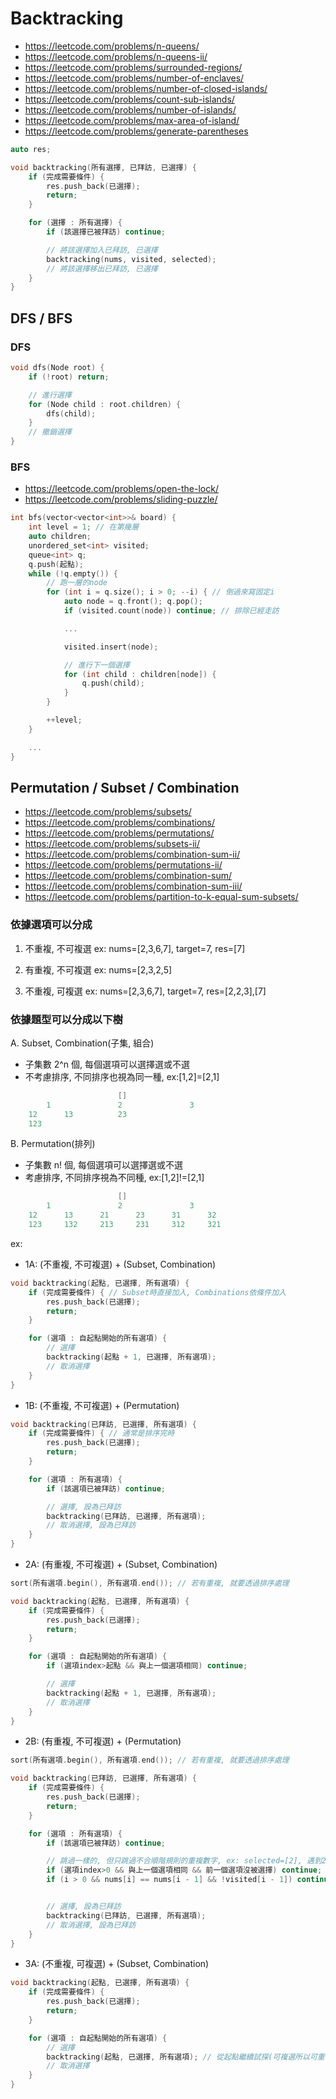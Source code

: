 # Backtracking
- https://leetcode.com/problems/n-queens/
- https://leetcode.com/problems/n-queens-ii/
- https://leetcode.com/problems/surrounded-regions/
- https://leetcode.com/problems/number-of-enclaves/
- https://leetcode.com/problems/number-of-closed-islands/
- https://leetcode.com/problems/count-sub-islands/
- https://leetcode.com/problems/number-of-islands/
- https://leetcode.com/problems/max-area-of-island/
- https://leetcode.com/problems/generate-parentheses


```cpp
auto res;

void backtracking(所有選擇, 已拜訪, 已選擇) {
    if (完成需要條件) {
        res.push_back(已選擇);
        return;
    }

    for (選擇 : 所有選擇) {
        if (該選擇已被拜訪) continue; 

        // 將該選擇加入已拜訪, 已選擇
        backtracking(nums, visited, selected);
        // 將該選擇移出已拜訪, 已選擇
    }
}
```

## DFS / BFS
### DFS
```cpp
void dfs(Node root) {
    if (!root) return;

    // 進行選擇
    for (Node child : root.children) {
        dfs(child);
    }
    // 撤銷選擇
}
```

### BFS
- https://leetcode.com/problems/open-the-lock/
- https://leetcode.com/problems/sliding-puzzle/
```cpp
int bfs(vector<vector<int>>& board) {
    int level = 1; // 在第幾層
    auto children;
    unordered_set<int> visited;
    queue<int> q;
    q.push(起點);
    while (!q.empty()) {
        // 跑一層的node
        for (int i = q.size(); i > 0; --i) { // 倒過來寫固定i
            auto node = q.front(); q.pop();
            if (visited.count(node)) continue; // 排除已經走訪

            ...

            visited.insert(node);

            // 進行下一個選擇
            for (int child : children[node]) {
                q.push(child);
            }
        }

        ++level;
    }

    ...
}
```


## Permutation / Subset / Combination
- https://leetcode.com/problems/subsets/
- https://leetcode.com/problems/combinations/
- https://leetcode.com/problems/permutations/
- https://leetcode.com/problems/subsets-ii/
- https://leetcode.com/problems/combination-sum-ii/
- https://leetcode.com/problems/permutations-ii/
- https://leetcode.com/problems/combination-sum/
- https://leetcode.com/problems/combination-sum-iii/
- https://leetcode.com/problems/partition-to-k-equal-sum-subsets/


### 依據選項可以分成
1. 不重複, 不可複選
ex: nums=[2,3,6,7], target=7, res=[7]

2. 有重複, 不可複選
ex: nums=[2,3,2,5]

3. 不重複, 可複選
ex: nums=[2,3,6,7], target=7, res=[2,2,3],[7]


### 依據題型可以分成以下樹
A. Subset, Combination(子集, 組合)
- 子集數 2^n 個, 每個選項可以選擇選或不選
- 不考慮排序, 不同排序也視為同一種, ex:[1,2]=[2,1]
```cpp
                        []
        1               2               3
    12      13          23
    123
```

B. Permutation(排列)
- 子集數 n! 個, 每個選項可以選擇選或不選
- 考慮排序, 不同排序視為不同種, ex:[1,2]!=[2,1]
```cpp
                        []
        1               2               3
    12      13      21      23      31      32
    123     132     213     231     312     321
```

ex:  
- 1A: (不重複, 不可複選) + (Subset, Combination)
```cpp
void backtracking(起點, 已選擇, 所有選項) {
    if (完成需要條件) { // Subset時直接加入, Combinations依條件加入
        res.push_back(已選擇);
        return;
    }

    for (選項 : 自起點開始的所有選項) {
        // 選擇
        backtracking(起點 + 1, 已選擇, 所有選項);
        // 取消選擇
    }
}
```

- 1B: (不重複, 不可複選) + (Permutation)
```cpp
void backtracking(已拜訪, 已選擇, 所有選項) {
    if (完成需要條件) { // 通常是排序完時
        res.push_back(已選擇);
        return;
    }

    for (選項 : 所有選項) {
        if (該選項已被拜訪) continue; 

        // 選擇, 設為已拜訪
        backtracking(已拜訪, 已選擇, 所有選項);
        // 取消選擇, 設為已拜訪
    }
}
```

- 2A: (有重複, 不可複選) + (Subset, Combination)
```cpp
sort(所有選項.begin(), 所有選項.end()); // 若有重複, 就要透過排序處理

void backtracking(起點, 已選擇, 所有選項) {
    if (完成需要條件) {
        res.push_back(已選擇);
        return;
    }

    for (選項 : 自起點開始的所有選項) {
        if (選項index>起點 && 與上一個選項相同) continue;

        // 選擇
        backtracking(起點 + 1, 已選擇, 所有選項);
        // 取消選擇
    }
}
```

- 2B: (有重複, 不可複選) + (Permutation)
```cpp
sort(所有選項.begin(), 所有選項.end()); // 若有重複, 就要透過排序處理

void backtracking(已拜訪, 已選擇, 所有選項) {
    if (完成需要條件) {
        res.push_back(已選擇);
        return;
    }

    for (選項 : 所有選項) {
        if (該選項已被拜訪) continue; 

        // 跳過一樣的, 但只跳過不合順階規則的重複數字, ex: selected=[2], 遇到2''就跳過, 遇到2'可以繼續
        if (選項index>0 && 與上一個選項相同 && 前一個選項沒被選擇) continue;
        if (i > 0 && nums[i] == nums[i - 1] && !visited[i - 1]) continue;


        // 選擇, 設為已拜訪
        backtracking(已拜訪, 已選擇, 所有選項);
        // 取消選擇, 設為已拜訪
    }
}
```

- 3A: (不重複, 可複選) + (Subset, Combination)
```cpp
void backtracking(起點, 已選擇, 所有選項) {
    if (完成需要條件) {
        res.push_back(已選擇);
        return;
    }

    for (選項 : 自起點開始的所有選項) {
        // 選擇
        backtracking(起點, 已選擇, 所有選項); // 從起點繼續試探(可複選所以可重複用)
        // 取消選擇
    }
}
```